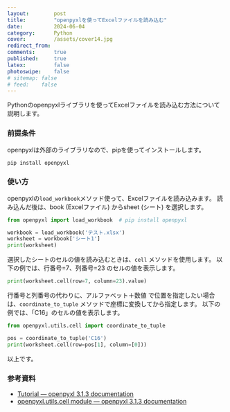 ```yaml
---
layout:        post
title:         "openpyxlを使ってExcelファイルを読み込む"
date:          2024-06-04
category:      Python
cover:         /assets/cover14.jpg
redirect_from:
comments:      true
published:     true
latex:         false
photoswipe:    false
# sitemap: false
# feed:    false
---
```


Pythonのopenpyxlライブラリを使ってExcelファイルを読み込む方法について説明します。

### 前提条件

openpyxlは外部のライブラリなので、pipを使ってインストールします。

```bash
pip install openpyxl
```

### 使い方

openpyxlの`load_workbook`メソッド使って、Excelファイルを読み込みます。
読み込んだ後は、book (Excelファイル) からsheet (シート) を選択します。

```py
from openpyxl import load_workbook  # pip install openpyxl

workbook = load_workbook('テスト.xlsx')
worksheet = workbook['シート1']
print(worksheet)
```

選択したシートのセルの値を読み込むときは、`cell` メソッドを使用します。
以下の例では、行番号=7、列番号=23 のセルの値を表示します。

```py
print(worksheet.cell(row=7, column=23).value)
```

行番号と列番号の代わりに、アルファベット＋数値 で位置を指定したい場合は、`coordinate_to_tuple` メソッドで座標に変換してから指定します。
以下の例では、「C16」のセルの値を表示します。

```py
from openpyxl.utils.cell import coordinate_to_tuple

pos = coordinate_to_tuple('C16')
print(worksheet.cell(row=pos[1], column=[0]))
```

以上です。


### 参考資料

- [Tutorial — openpyxl 3.1.3 documentation](https://openpyxl.readthedocs.io/en/stable/tutorial.html#loading-from-a-file)
- [openpyxl.utils.cell module — openpyxl 3.1.3 documentation](https://openpyxl.readthedocs.io/en/stable/api/openpyxl.utils.cell.html#openpyxl.utils.cell.coordinate_to_tuple)
